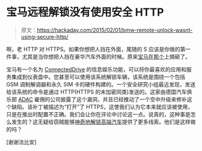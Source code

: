 # 宝马远程解锁没有使用安全 HTTP

> 原文：<https://hackaday.com/2015/02/01/bmw-remote-unlock-wasnt-using-secure-http/>

啊，老 HTTP 对 HTTPS。如果你想把人挡在外面，尾随的 S 应该是你做的第一件事，尤其是当你想把人挡在豪华汽车外面的时候。原来[宝马在那个](http://www.heise.de/newsticker/meldung/BMW-ConnectedDrive-gehackt-2533601.html)上搞砸了。

宝马有一个名为 [ConnectedDrive](http://www.bmw.com/com/en/insights/technology/connecteddrive/2013/) 的信息娱乐功能，可以将你最喜欢的应用和服务集成到仪表盘中。您甚至可以使用该系统解锁车辆，该系统是围绕一个包括 GSM 调制解调器和永久 SIM 卡的硬件构建的。一个安全研究小组最近发现，发送给该系统的命令是通过 HTTP(HTTPS 的未加密同类)发送的。这家由德国汽车俱乐部 [ADAC](http://en.wikipedia.org/wiki/ADAC) 雇佣的公司披露了这个漏洞，并且已经推动了一个空中升级来修补这个缺陷。该补丁被描述为“打开”了 HTTPS，这使我们认为它本来就应该被使用，只是在推出时配置不正确。我们会让你在评论中讨论这一点。说真的，这种事是怎么发生的？这无疑给窃贼能够[神奇地解锁高端汽车](http://hackaday.com/2013/06/05/ask-hackaday-how-are-these-thieves-exploiting-automotive-keyless-entry/)提供了更多线索。他们是这样做的吗？

[谢谢法比安]